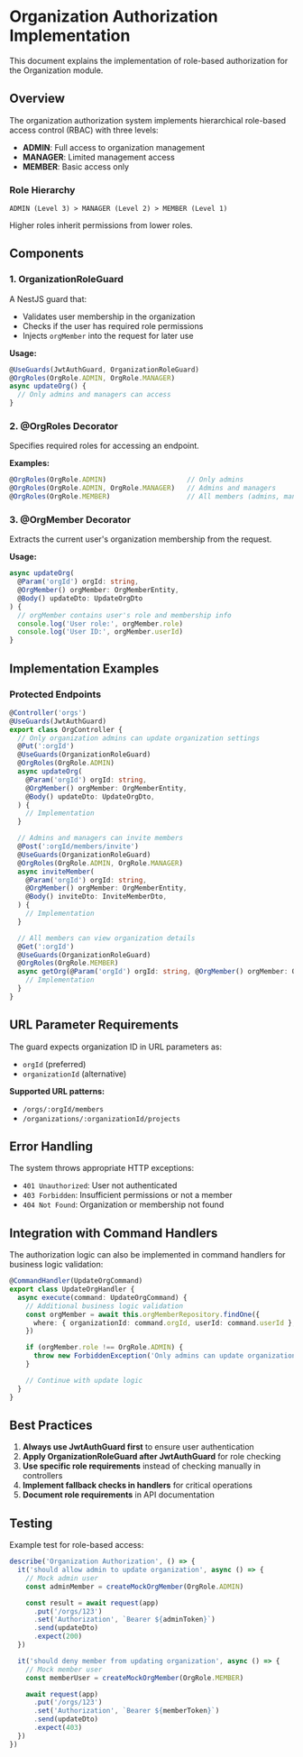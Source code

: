 # Organization Authorization Implementation

This document explains the implementation of role-based authorization for the Organization module.

## Overview

The organization authorization system implements hierarchical role-based access control (RBAC) with three levels:

- **ADMIN**: Full access to organization management
- **MANAGER**: Limited management access
- **MEMBER**: Basic access only

### Role Hierarchy

```text
ADMIN (Level 3) > MANAGER (Level 2) > MEMBER (Level 1)
```

Higher roles inherit permissions from lower roles.

## Components

### 1. OrganizationRoleGuard

A NestJS guard that:

- Validates user membership in the organization
- Checks if the user has required role permissions
- Injects `orgMember` into the request for later use

**Usage:**

```typescript
@UseGuards(JwtAuthGuard, OrganizationRoleGuard)
@OrgRoles(OrgRole.ADMIN, OrgRole.MANAGER)
async updateOrg() {
  // Only admins and managers can access
}
```

### 2. @OrgRoles Decorator

Specifies required roles for accessing an endpoint.

**Examples:**

```typescript
@OrgRoles(OrgRole.ADMIN)                    // Only admins
@OrgRoles(OrgRole.ADMIN, OrgRole.MANAGER)   // Admins and managers
@OrgRoles(OrgRole.MEMBER)                   // All members (admins, managers, members)
```

### 3. @OrgMember Decorator

Extracts the current user's organization membership from the request.

**Usage:**

```typescript
async updateOrg(
  @Param('orgId') orgId: string,
  @OrgMember() orgMember: OrgMemberEntity,
  @Body() updateDto: UpdateOrgDto
) {
  // orgMember contains user's role and membership info
  console.log('User role:', orgMember.role)
  console.log('User ID:', orgMember.userId)
}
```

## Implementation Examples

### Protected Endpoints

```typescript
@Controller('orgs')
@UseGuards(JwtAuthGuard)
export class OrgController {
  // Only organization admins can update organization settings
  @Put(':orgId')
  @UseGuards(OrganizationRoleGuard)
  @OrgRoles(OrgRole.ADMIN)
  async updateOrg(
    @Param('orgId') orgId: string,
    @OrgMember() orgMember: OrgMemberEntity,
    @Body() updateDto: UpdateOrgDto,
  ) {
    // Implementation
  }

  // Admins and managers can invite members
  @Post(':orgId/members/invite')
  @UseGuards(OrganizationRoleGuard)
  @OrgRoles(OrgRole.ADMIN, OrgRole.MANAGER)
  async inviteMember(
    @Param('orgId') orgId: string,
    @OrgMember() orgMember: OrgMemberEntity,
    @Body() inviteDto: InviteMemberDto,
  ) {
    // Implementation
  }

  // All members can view organization details
  @Get(':orgId')
  @UseGuards(OrganizationRoleGuard)
  @OrgRoles(OrgRole.MEMBER)
  async getOrg(@Param('orgId') orgId: string, @OrgMember() orgMember: OrgMemberEntity) {
    // Implementation
  }
}
```

## URL Parameter Requirements

The guard expects organization ID in URL parameters as:

- `orgId` (preferred)
- `organizationId` (alternative)

**Supported URL patterns:**

- `/orgs/:orgId/members`
- `/organizations/:organizationId/projects`

## Error Handling

The system throws appropriate HTTP exceptions:

- `401 Unauthorized`: User not authenticated
- `403 Forbidden`: Insufficient permissions or not a member
- `404 Not Found`: Organization or membership not found

## Integration with Command Handlers

The authorization logic can also be implemented in command handlers for business logic validation:

```typescript
@CommandHandler(UpdateOrgCommand)
export class UpdateOrgHandler {
  async execute(command: UpdateOrgCommand) {
    // Additional business logic validation
    const orgMember = await this.orgMemberRepository.findOne({
      where: { organizationId: command.orgId, userId: command.userId },
    })

    if (orgMember.role !== OrgRole.ADMIN) {
      throw new ForbiddenException('Only admins can update organization settings')
    }

    // Continue with update logic
  }
}
```

## Best Practices

1. **Always use JwtAuthGuard first** to ensure user authentication
2. **Apply OrganizationRoleGuard after JwtAuthGuard** for role checking
3. **Use specific role requirements** instead of checking manually in controllers
4. **Implement fallback checks in handlers** for critical operations
5. **Document role requirements** in API documentation

## Testing

Example test for role-based access:

```typescript
describe('Organization Authorization', () => {
  it('should allow admin to update organization', async () => {
    // Mock admin user
    const adminMember = createMockOrgMember(OrgRole.ADMIN)

    const result = await request(app)
      .put('/orgs/123')
      .set('Authorization', `Bearer ${adminToken}`)
      .send(updateDto)
      .expect(200)
  })

  it('should deny member from updating organization', async () => {
    // Mock member user
    const memberUser = createMockOrgMember(OrgRole.MEMBER)

    await request(app)
      .put('/orgs/123')
      .set('Authorization', `Bearer ${memberToken}`)
      .send(updateDto)
      .expect(403)
  })
})
```
